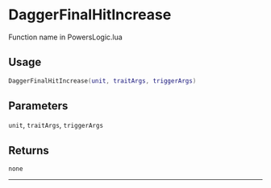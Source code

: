 # DaggerFinalHitIncrease
Function name in PowersLogic.lua
## Usage
```lua
DaggerFinalHitIncrease(unit, traitArgs, triggerArgs)
```
## Parameters
`unit`, `traitArgs`, `triggerArgs`
## Returns
`none`

---